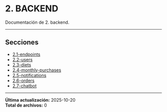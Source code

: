 # 2. BACKEND

Documentación de 2. backend.

---

## Secciones

- [2.1-endpoints](./2.1-endpoints/00_README.md)
- [2.2-users](./2.2-users/00_README.md)
- [2.3-diets](./2.3-diets/00_README.md)
- [2.4-monthly-purchases](./2.4-monthly-purchases/00_README.md)
- [2.5-notifications](./2.5-notifications/00_README.md)
- [2.6-orders](./2.6-orders/00_README.md)
- [2.7-chatbot](./2.7-chatbot/00_README.md)

---

**Última actualización:** 2025-10-20  
**Total de archivos:** 0
